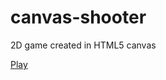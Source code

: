 # canvas-shooter

2D game created in HTML5 canvas

[Play](https://taras-d.github.io/canvas-shooter)
